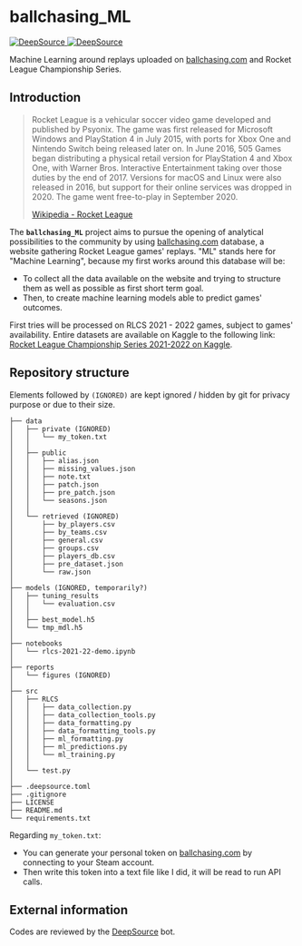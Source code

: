 # ballchasing_ML

[![DeepSource](https://deepsource.io/gh/Dyl-M/ballchasing_ML.svg/?label=active+issues&token=w_aZJJfhd5HPPLyXnDJkstmn)
](https://deepsource.io/gh/Dyl-M/ballchasing_ML/?ref=repository-badge) [![DeepSource](https://deepsource.io/gh/Dyl-M/ballchasing_ML.svg/?label=resolved+issues&token=w_aZJJfhd5HPPLyXnDJkstmn)](https://deepsource.io/gh/Dyl-M/ballchasing_ML/?ref=repository-badge)

Machine Learning around replays uploaded on [ballchasing.com](https://ballchasing.com/) and Rocket League Championship Series.

Introduction
-------------

> Rocket League is a vehicular soccer video game developed and published by Psyonix. The game was first released for Microsoft Windows and PlayStation 4 in July 2015, with ports for Xbox One and Nintendo Switch being released later on. In June 2016, 505 Games began distributing a physical retail version for PlayStation 4 and Xbox One, with Warner Bros. Interactive Entertainment taking over those duties by the end of 2017. Versions for macOS and Linux were also released in 2016, but support for their online services was dropped in 2020. The game went free-to-play in September 2020.
> 
>[Wikipedia - Rocket League](https://en.wikipedia.org/wiki/Rocket_League "Wikipedia - Rocket League")

The **`ballchasing_ML`** project aims to pursue the opening of analytical possibilities to the community by using [ballchasing.com](https://ballchasing.com/) database, a website gathering Rocket League games&#39; replays. &quot;ML&quot; stands here for &quot;Machine Learning&quot;, because my first works around this database will be:

* To collect all the data available on the website and trying to structure them as well as possible as first short term goal.
* Then, to create machine learning models able to predict games' outcomes.

First tries will be processed on RLCS 2021 - 2022 games, subject to games' availability. Entire datasets are available on Kaggle to the following link: [Rocket League Championship Series 2021-2022 on Kaggle](https://www.kaggle.com/dylanmonfret/rlcs-202122).

Repository structure
-------------

Elements followed by `(IGNORED)` are kept ignored / hidden by git for privacy purpose or due to their size.

```
├── data
│   ├── private (IGNORED)
│   │   └── my_token.txt
│   │
│   ├── public
│   │   ├── alias.json
│   │   ├── missing_values.json
│   │   ├── note.txt
│   │   ├── patch.json
│   │   ├── pre_patch.json
│   │   └── seasons.json
│   │
│   └── retrieved (IGNORED)
│       ├── by_players.csv 
│       ├── by_teams.csv
│       ├── general.csv
│       ├── groups.csv
│       ├── players_db.csv
│       ├── pre_dataset.json
│       └── raw.json
│
├── models (IGNORED, temporarily?)
│   ├── tuning_results
│   │   └── evaluation.csv
│   │
│   ├── best_model.h5
│   └── tmp_mdl.h5
│
├── notebooks
│   └── rlcs-2021-22-demo.ipynb
│
├── reports
│   └── figures (IGNORED)
│
├── src
│   ├── RLCS
│   │   ├── data_collection.py
│   │   ├── data_collection_tools.py
│   │   ├── data_formatting.py
│   │   ├── data_formatting_tools.py
│   │   ├── ml_formatting.py
│   │   ├── ml_predictions.py
│   │   └── ml_training.py
│   │
│   └── test.py
│
├── .deepsource.toml
├── .gitignore
├── LICENSE
├── README.md
└── requirements.txt
```

Regarding `my_token.txt`:

* You can generate your personal token on [ballchasing.com](https://ballchasing.com/) by connecting to your Steam account.
* Then write this token into a text file like I did, it will be read to run API calls.

External information
-------------

Codes are reviewed by the [DeepSource](https://deepsource.io/) bot.